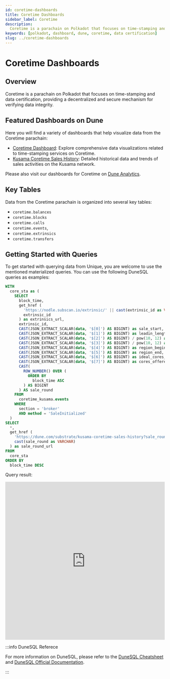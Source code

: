 ```yaml
---
id: coretime-dashboards
title: Coretime Dashboards
sidebar_label: Coretime
description:
  Coretime is a parachain on Polkadot that focuses on time-stamping and data certification.
keywords: [polkadot, dashboard, dune, coretime, data certification]
slug: ../coretime-dashboards
---
```


# Coretime Dashboards

## Overview

Coretime is a parachain on Polkadot that focuses on time-stamping and data certification, providing
a decentralized and secure mechanism for verifying data integrity.

## Featured Dashboards on Dune

Here you will find a variety of dashboards that help visualize data from the Coretime parachain:

- [Coretime Dashboard](https://dune.com/substrate/coretime): Explore comprehensive data
  visualizations related to time-stamping services on Coretime.
- [Kusama Coretime Sales History](https://dune.com/substrate/kusama-coretime-sales-history):
  Detailed historical data and trends of sales activities on the Kusama network.

Please also visit our dashboards for Coretime on
[Dune Analytics](https://dune.com/discover/content/relevant?q=title:Coretime%20author:substrate).

## Key Tables

Data from the Coretime parachain is organized into several key tables:

- `coretime.balances`
- `coretime.blocks`
- `coretime.calls`
- `coretime.events`,
- `coretime.extrinsics`
- `coretime.transfers`

## Getting Started with Queries

To get started with querying data from Unique, you are welcome to use the mentioned materialized
queries. You can use the following DuneSQL queries as examples:

```sql title="Kusama Coretime Core Statistics" showLineNumbers
WITH
  core_sta as (
    SELECT
      block_time,
      get_href (
        'https://nodle.subscan.io/extrinsic/' || cast(extrinsic_id as VARCHAR),
        extrinsic_id
      ) as extrinsics_url,
      extrinsic_id,
      CAST(JSON_EXTRACT_SCALAR(data, '$[0]') AS BIGINT) as sale_start,
      CAST(JSON_EXTRACT_SCALAR(data, '$[1]') AS BIGINT) as leadin_length,
      CAST(JSON_EXTRACT_SCALAR(data, '$[2]') AS BIGINT) / pow(10, 12) as start_price,
      CAST(JSON_EXTRACT_SCALAR(data, '$[3]') AS BIGINT) / pow(10, 12) as regular_price,
      CAST(JSON_EXTRACT_SCALAR(data, '$[4]') AS BIGINT) as region_begin,
      CAST(JSON_EXTRACT_SCALAR(data, '$[5]') AS BIGINT) as region_end,
      CAST(JSON_EXTRACT_SCALAR(data, '$[6]') AS BIGINT) as ideal_cores_sold,
      CAST(JSON_EXTRACT_SCALAR(data, '$[7]') AS BIGINT) as cores_offered,
      CAST(
        ROW_NUMBER() OVER (
          ORDER BY
            block_time ASC
        ) AS BIGINT
      ) AS sale_round
    FROM
      coretime_kusama.events
    WHERE
      section = 'broker'
      AND method = 'SaleInitialized'
  )
SELECT
  *,
  get_href (
    'https://dune.com/substrate/kusama-coretime-sales-history?sale_round=' || cast(sale_round as VARCHAR),
    cast(sale_round as VARCHAR)
  ) as sale_round_url
FROM
  core_sta
ORDER BY
  block_time DESC
```

Query result:

<iframe src="https://dune.com/embeds/3765036/6332449/" width="100%" height="500px" frameBorder="0"></iframe>

:::info DuneSQL Referece

For more information on DuneSQL, please refer to the [DuneSQL Cheatsheet](../dunesql-cheatsheet.md)
and
[DuneSQL Official Documentation](https://docs.dune.com/query-engine/Functions-and-operators/index).

:::
